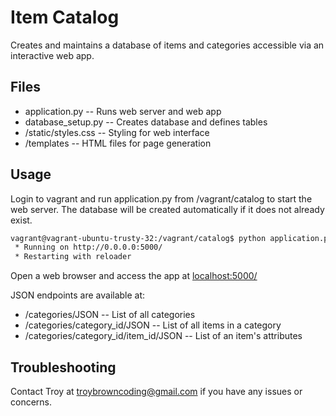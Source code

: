 # Item Catalog
Creates and maintains a database of items and categories accessible via an interactive web app.

## Files
* application.py -- Runs web server and web app
* database_setup.py -- Creates database and defines tables
* /static/styles.css -- Styling for web interface
* /templates -- HTML files for page generation

## Usage
Login to vagrant and run application.py from /vagrant/catalog to start the web server. The database will be created automatically if it does not already exist.
```bash
vagrant@vagrant-ubuntu-trusty-32:/vagrant/catalog$ python application.py
 * Running on http://0.0.0.0:5000/
 * Restarting with reloader

```
Open a web browser and access the app at <localhost:5000/>

JSON endpoints are available at:
* /categories/JSON -- List of all categories
* /categories/category_id/JSON -- List of all items in a category
* /categories/category_id/item_id/JSON -- List of an item's attributes

## Troubleshooting
Contact Troy at troybrowncoding@gmail.com if you have any issues or concerns.
